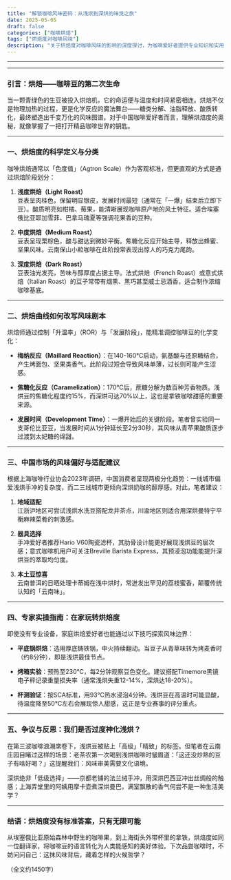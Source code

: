 ```yaml
---
title: "解锁咖啡风味密码：从浅烘到深烘的味觉之旅"
date: 2025-05-05
draft: false
categories: ["咖啡烘焙"]
tags: ["烘焙度对咖啡风味"]
description: "关于烘焙度对咖啡风味的影响的深度探讨，为咖啡爱好者提供专业知识和实用指南。"
---
```


---

---

### 引言：烘焙——咖啡豆的第二次生命

当一颗青绿色的生豆被投入烘焙机，它的命运便与温度和时间紧密相连。烘焙不仅是物理加热的过程，更是化学反应的魔法舞台——糖类分解、油脂释放、酸质转化，最终塑造出千变万化的风味图谱。对于中国咖啡爱好者而言，理解烘焙度的奥秘，就像掌握了一把打开精品咖啡世界的钥匙。

---

### 一、烘焙度的科学定义与分类

咖啡烘焙通常以「色度值」（Agtron Scale）作为客观标准，但更直观的方式是通过烘焙阶段划分：

1. **浅度烘焙（Light Roast）**  
   豆表呈肉桂色，保留明显银皮，发展时间最短（通常在「一爆」结束后立即下豆）。酸质明亮如柑橘、莓果，能清晰展现咖啡原产地的风土特征。适合埃塞俄比亚耶加雪菲、巴拿马瑰夏等强调花果香的豆种。

2. **中度烘焙（Medium Roast）**  
   豆表呈现栗棕色，酸与甜达到微妙平衡。焦糖化反应开始主导，释放出蜂蜜、坚果风味。云南保山小粒咖啡在此阶段常表现出惊人的巧克力尾韵。

3. **深度烘焙（Dark Roast）**  
   豆表油光发亮，苦味与醇厚度占据主导。法式烘焙（French Roast）或意式烘焙（Italian Roast）的豆子常带有烟熏、黑巧甚至威士忌酒香，适合制作浓缩咖啡基底。

---

### 二、烘焙曲线如何改写风味剧本

烘焙师通过控制「升温率」（ROR）与「发展阶段」，能精准调控咖啡豆的化学变化：

- **梅纳反应（Maillard Reaction）**：在140-160℃启动，氨基酸与还原糖结合，产生烤面包、坚果类香气。此阶段过短会导致风味单薄，过长则可能产生涩感。
  
- **焦糖化反应（Caramelization）**：170℃后，蔗糖分解为数百种芳香物质。浅烘豆的焦糖化程度约15%，而深烘可达70%以上，这也是拿铁咖啡甜感的重要来源。

- **发展时间（Development Time）**：一爆开始后的关键阶段。笔者曾实验同一支哥伦比亚豆，当发展时间从1分钟延长至2分30秒，其风味从青苹果酸质逐步过渡到太妃糖的绵甜。

---

### 三、中国市场的风味偏好与适配建议

根据上海咖啡行业协会2023年调研，中国消费者呈现两极分化趋势：一线城市偏爱浅烘手冲的复杂度，而二三线城市更倾向深烘奶咖的醇厚感。对此，笔者建议：

1. **地域适配**  
   江浙沪地区可尝试浅烘水洗豆搭配龙井茶点，川渝地区则适合用深烘曼特宁平衡麻辣菜肴的刺激感。

2. **器具选择**  
   手冲爱好者推荐Hario V60陶瓷滤杯，其肋骨设计能更好展现浅烘豆的层次感；意式咖啡机用户可关注Breville Barista Express，其预浸泡功能能提升深烘豆的萃取均匀度。

3. **本土豆惊喜**  
   云南普洱的日晒处理卡蒂姆在浅中烘时，常迸发出罕见的荔枝蜜香，颠覆传统认知的「云南味」。

---

### 四、专家实操指南：在家玩转烘焙度

即使没有专业设备，家庭烘焙爱好者也能通过以下技巧探索风味边界：

- **平底锅烘焙**：选用厚底铸铁锅，中火持续翻动。当豆子从青草味转为烤麦香时（约8分钟），即是浅烘最佳节点。
  
- **烤箱实验**：预热至230℃，每2分钟观察豆色变化。建议搭配Timemore黑镜电子秤记录重量损失率（通常浅烘失重12-14%，深烘达18-20%）。

- **杯测验证**：按SCA标准，用93℃热水浸泡4分钟。浅烘豆在高温时可能显酸，待温度降至50℃左右会展现惊人甜感，这正是专业赛事的评分重点。

---

### 五、争议与反思：我们是否过度神化浅烘？

在第三波咖啡浪潮席卷下，浅烘豆被贴上「高级」「精致」的标签。但笔者在云南庄园目睹过这样的场景：老茶农第一次喝到浅烘咖啡时皱眉道：「这还没炒熟的豆子有啥好喝？」这提醒我们：风味审美需要文化语境。

深烘绝非「低级选择」——京都老铺的法兰绒手冲，用深烘巴西豆冲出丝绸般的触感；上海弄堂里的阿姨用摩卡壶煮深烘曼巴，满室飘散的香气何尝不是一种生活美学？

---

### 结语：烘焙度没有标准答案，只有无限可能

从埃塞俄比亚原始森林中野生的咖啡果，到上海街头外带杯里的拿铁，烘焙度如同一位翻译家，将咖啡豆的语言转化为人类能感知的美好体验。下次品尝咖啡时，不妨问问自己：这抹风味背后，藏着怎样的火候哲学？

（全文约1450字）